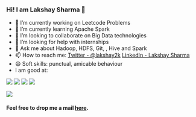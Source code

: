 ### Hi! I am Lakshay Sharma 👋


- 🔭 I’m currently working on Leetcode Problems
- 🌱 I’m currently learning Apache Spark
- 👯 I’m looking to collaborate on Big Data technologies
- 🤔 I’m looking for help with internships 
- 💬 Ask me about Hadoop, HDFS, Git, , Hive and Spark
- 📫 How to reach me: [Twitter - @lakshay2k](https://twitter.com/Lakshay2k)  [LinkedIn - Lakshay Sharma](https://www.linkedin.com/in/lakshay-sharma-7594a91b4/)
- 😄 Soft skills: punctual, amicable behaviour
- I am good at:

<img src="https://camo.githubusercontent.com/4f5dce6f2e6e5a4f82b5549f32cfbf0d53f9d2cd23b6a16cbfc6424984ea1b68/68747470733a2f2f696d672e69636f6e73382e636f6d2f636f6c6f722f32782f6769742e706e67">    <img src="https://camo.githubusercontent.com/8a8cd69ed5b1ad0cf4b668240056834f2f5ed899724feeea14b78fd5cd46db26/68747470733a2f2f696d672e69636f6e73382e636f6d2f636f6c6f722f32782f632d706c75732d706c75732d6c6f676f2e706e67">    <img src="https://camo.githubusercontent.com/7972de81e4b01c35c2830899c46de2bafb7ad8e935eeecc086639461badfde75/68747470733a2f2f696d672e69636f6e73382e636f6d2f636f6c6f722f32782f632d70726f6772616d6d696e672e706e67">    <img src="https://camo.githubusercontent.com/64d3fff70dcf8e06d9edec85e3e2ac15e0cb026c3317e5afe9377cd49ea4fc23/68747470733a2f2f696d672e69636f6e73382e636f6d2f636f6c6f722f32782f73716c2e706e67">

<img src="https://github-readme-stats.vercel.app/api?username=lakshay2k&&show_icons=true&title_color=ffffff&icon_color=bb2acf&text_color=daf7dc&bg_color=151515">

#### Feel free to drop me a mail [here](lakshaykmsharma@gmail.com).
